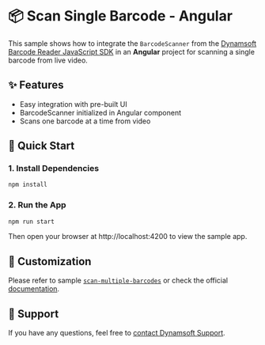 # 📦 Scan Single Barcode - Angular

This sample shows how to integrate the `BarcodeScanner` from the [Dynamsoft Barcode Reader JavaScript SDK](https://www.dynamsoft.com/barcode-reader/overview/javascript/) in an **Angular** project for scanning a single barcode from live video.

## ✨ Features

- Easy integration with pre-built UI
- BarcodeScanner initialized in Angular component
- Scans one barcode at a time from video

## 🚀 Quick Start

### 1. Install Dependencies

```bash
npm install
```

### 2. Run the App

```bash
npm run start
```

Then open your browser at http://localhost:4200 to view the sample app.

## 📌 Customization

Please refer to sample [`scan-multiple-barcodes`](https://github.com/Dynamsoft/barcode-reader-javascript-samples/tree/main/barcode-scanner-api-samples/scan-multiple-barcodes) or check the official [documentation](https://dynamsoft.com/barcode-reader/docs/web/programming/javascript/user-guide/barcode-scanner-customization.html).

## 📄 Support

If you have any questions, feel free to [contact Dynamsoft Support](https://www.dynamsoft.com/company/contact?utm_source=sampleReadme).

